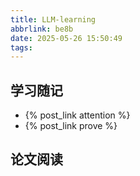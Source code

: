 ```yaml
---
title: LLM-learning
abbrlink: be8b
date: 2025-05-26 15:50:49
tags:
---
```


## 学习随记
- {% post_link attention %}  
- {% post_link prove %} 

## 论文阅读